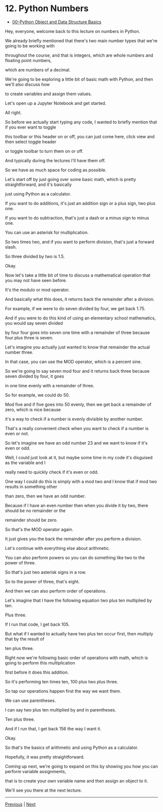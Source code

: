 # 12. Python Numbers

-   [00-Python Object and Data Structure Basics](https://docs.google.com/presentation/d/1lMiOnSVp1dbTOOLMXJXqDyUJz5-k7n-rVPgQtMj7wcA/edit#slide=id.g2586a91ea0_0_101)

Hey, everyone, welcome back to this lecture on numbers in Python.

We already briefly mentioned that there's two main number types that we're going to be working with

throughout the course, and that is integers, which are whole numbers and floating point numbers,

which are numbers of a decimal.

We're going to be exploring a little bit of basic math with Python, and then we'll also discuss how

to create variables and assign them values.

Let's open up a Jupyter Notebook and get started.

All right.

So before we actually start typing any code, I wanted to briefly mention that if you ever want to toggle

this toolbar or this header on or off, you can just come here, click view and then select toggle header

or toggle toolbar to turn them on or off.

And typically during the lectures I'll have them off.

So we have as much space for coding as possible.

Let's start off by just going over some basic math, which is pretty straightforward, and it's basically

just using Python as a calculator.

If you want to do additions, it's just an addition sign or a plus sign, two plus one.

If you want to do subtraction, that's just a dash or a minus sign to minus one.

You can use an asterisk for multiplication.

So two times two, and if you want to perform division, that's just a forward slash.

So three divided by two is 1.5.

Okay.

Now let's take a little bit of time to discuss a mathematical operation that you may not have seen before.

It's the modulo or mod operator.

And basically what this does, it returns back the remainder after a division.

For example, if we were to do seven divided by four, we get back 1.75.

And if you were to do this kind of using an elementary school mathematics, you would say seven divided

by four four goes into seven one time with a remainder of three because four plus three is seven.

Let's imagine you actually just wanted to know that remainder the actual number three.

In that case, you can use the MOD operator, which is a percent sine.

So we're going to say seven mod four and it returns back three because seven divided by four, it goes

in one time evenly with a remainder of three.

So for example, we could do 50.

Mod five and if five goes into 50 evenly, then we get back a remainder of zero, which is nice because

it's a way to check if a number is evenly divisible by another number.

That's a really convenient check when you want to check if a number is even or not.

So let's imagine we have an odd number 23 and we want to know if it's even or odd.

Well, I could just look at it, but maybe some time in my code it's disguised as the variable and I

really need to quickly check if it's even or odd.

One way I could do this is simply with a mod two and I know that if mod two results in something other

than zero, then we have an odd number.

Because if I have an even number then when you divide it by two, there should be no remainder or the

remainder should be zero.

So that's the MOD operator again.

It just gives you the back the remainder after you perform a division.

Let's continue with everything else about arithmetic.

You can also perform powers so you can do something like two to the power of three.

So that's just two asterisk signs in a row.

So to the power of three, that's eight.

And then we can also perform order of operations.

Let's imagine that I have the following equation two plus ten multiplied by ten.

Plus three.

If I run that code, I get back 105.

But what if I wanted to actually have two plus ten occur first, then multiply that by the result of

ten plus three.

Right now we're following basic order of operations with math, which is going to perform this multiplication

first before it does this addition.

So it's performing ten times ten, 100 plus two plus three.

So tap our operations happen first the way we want them.

We can use parentheses.

I can say two plus ten multiplied by and in parentheses.

Ten plus three.

And if I run that, I get back 156 the way I want it.

Okay.

So that's the basics of arithmetic and using Python as a calculator.

Hopefully, it was pretty straightforward.

Coming up next, we're going to expand on this by showing you how you can perform variable assignments,

that is to create your own variable name and then assign an object to it.

We'll see you there at the next lecture.




---
[Previous](./11_Introduction-to-Python-Data-Types.md) | [Next](./13_Numbers-FAQ.md)
